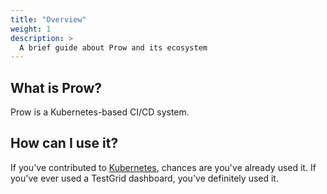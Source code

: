 ```yaml
---
title: "Overview"
weight: 1
description: >
  A brief guide about Prow and its ecosystem
---
```


## What is Prow?

Prow is a Kubernetes-based CI/CD system.

## How can I use it?

<!-- TODO (listx): insert TestGrid dashboard link -->
If you've contributed to [Kubernetes][k8s], chances are you've already used it.
If you've ever used a TestGrid dashboard, you've definitely used it.

<!-- TODO (listx): Add examples here

## Where should I go next?

* [Getting Started](/docs/getting-started/): Get started with $project
* [Examples](/docs/examples/): Check out some example code!

-->

[k8s]: https://github.com/kubernetes/kubernetes

